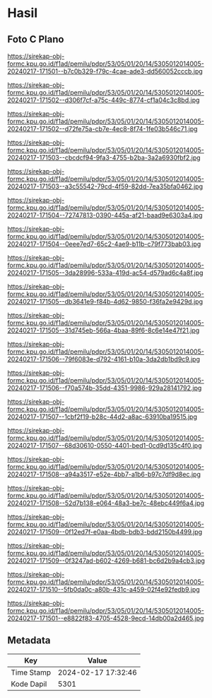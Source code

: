 # Hasil

## Foto C Plano

https://sirekap-obj-formc.kpu.go.id/f1ad/pemilu/pdpr/53/05/01/20/14/5305012014005-20240217-171501--b7c0b329-f79c-4cae-ade3-dd560052cccb.jpg

https://sirekap-obj-formc.kpu.go.id/f1ad/pemilu/pdpr/53/05/01/20/14/5305012014005-20240217-171502--d306f7cf-a75c-449c-8774-cf1a04c3c8bd.jpg

https://sirekap-obj-formc.kpu.go.id/f1ad/pemilu/pdpr/53/05/01/20/14/5305012014005-20240217-171502--d72fe75a-cb7e-4ec8-8f74-1fe03b546c71.jpg

https://sirekap-obj-formc.kpu.go.id/f1ad/pemilu/pdpr/53/05/01/20/14/5305012014005-20240217-171503--cbcdcf94-9fa3-4755-b2ba-3a2a6930fbf2.jpg

https://sirekap-obj-formc.kpu.go.id/f1ad/pemilu/pdpr/53/05/01/20/14/5305012014005-20240217-171503--a3c55542-79cd-4f59-82dd-7ea35bfa0462.jpg

https://sirekap-obj-formc.kpu.go.id/f1ad/pemilu/pdpr/53/05/01/20/14/5305012014005-20240217-171504--72747813-0390-445a-af21-baad9e6303a4.jpg

https://sirekap-obj-formc.kpu.go.id/f1ad/pemilu/pdpr/53/05/01/20/14/5305012014005-20240217-171504--0eee7ed7-65c2-4ae9-b11b-c79f773bab03.jpg

https://sirekap-obj-formc.kpu.go.id/f1ad/pemilu/pdpr/53/05/01/20/14/5305012014005-20240217-171505--3da28996-533a-419d-ac54-d579ad6c4a8f.jpg

https://sirekap-obj-formc.kpu.go.id/f1ad/pemilu/pdpr/53/05/01/20/14/5305012014005-20240217-171505--db3641e9-f84b-4d62-9850-f36fa2e9429d.jpg

https://sirekap-obj-formc.kpu.go.id/f1ad/pemilu/pdpr/53/05/01/20/14/5305012014005-20240217-171505--31d745eb-566a-4baa-89f6-8c6e14e47f21.jpg

https://sirekap-obj-formc.kpu.go.id/f1ad/pemilu/pdpr/53/05/01/20/14/5305012014005-20240217-171506--79f6083e-d792-4161-b10a-3da2db1bd9c9.jpg

https://sirekap-obj-formc.kpu.go.id/f1ad/pemilu/pdpr/53/05/01/20/14/5305012014005-20240217-171506--f70a574b-35dd-4351-9986-929a28141792.jpg

https://sirekap-obj-formc.kpu.go.id/f1ad/pemilu/pdpr/53/05/01/20/14/5305012014005-20240217-171507--1cbf2f19-b28c-44d2-a8ac-63910ba19515.jpg

https://sirekap-obj-formc.kpu.go.id/f1ad/pemilu/pdpr/53/05/01/20/14/5305012014005-20240217-171507--68d30610-0550-4401-bed1-0cd9d135c4f0.jpg

https://sirekap-obj-formc.kpu.go.id/f1ad/pemilu/pdpr/53/05/01/20/14/5305012014005-20240217-171508--a94a3517-e52e-4bb7-a1b6-b97c7df9d8ec.jpg

https://sirekap-obj-formc.kpu.go.id/f1ad/pemilu/pdpr/53/05/01/20/14/5305012014005-20240217-171508--52d7b138-e064-48a3-be7c-48ebc449f6a4.jpg

https://sirekap-obj-formc.kpu.go.id/f1ad/pemilu/pdpr/53/05/01/20/14/5305012014005-20240217-171509--0f12ed7f-e0aa-4bdb-bdb3-bdd2150b4499.jpg

https://sirekap-obj-formc.kpu.go.id/f1ad/pemilu/pdpr/53/05/01/20/14/5305012014005-20240217-171509--0f3247ad-b602-4269-b681-bc6d2b9a4cb3.jpg

https://sirekap-obj-formc.kpu.go.id/f1ad/pemilu/pdpr/53/05/01/20/14/5305012014005-20240217-171510--5fb0da0c-a80b-431c-a459-02f4e92fedb9.jpg

https://sirekap-obj-formc.kpu.go.id/f1ad/pemilu/pdpr/53/05/01/20/14/5305012014005-20240217-171501--e8822f83-4705-4528-9ecd-14db00a2d465.jpg


## Metadata

| Key        | Value               |
| ---------- | ------------------- |
| Time Stamp | 2024-02-17 17:32:46 |
| Kode Dapil | 5301                |



